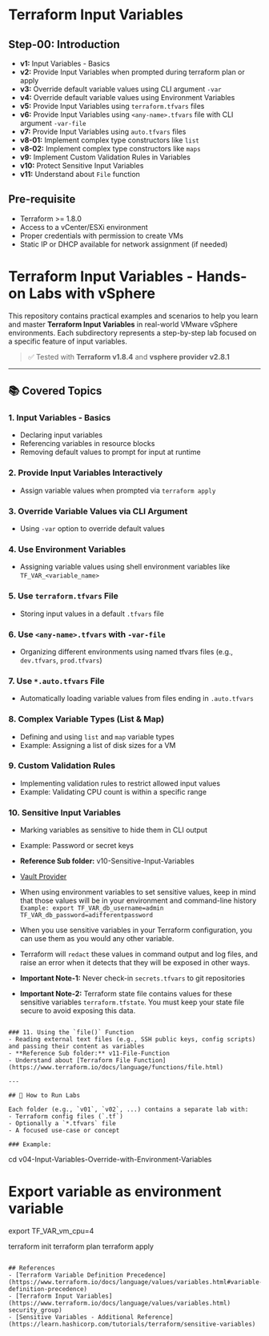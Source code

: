 # Terraform Input Variables

## Step-00: Introduction
- **v1:** Input Variables - Basics
- **v2:** Provide Input Variables when prompted during terraform plan or apply
- **v3:** Override default variable values using CLI argument `-var` 
- **v4:** Override default variable values using Environment Variables
- **v5:** Provide Input Variables using `terraform.tfvars` files
- **v6:** Provide Input Variables using `<any-name>.tfvars` file with CLI 
argument `-var-file`
- **v7:** Provide Input Variables using `auto.tfvars` files
- **v8-01:** Implement complex type constructors like `list` 
- **v8-02:** Implement complex type constructors like `maps`
- **v9:** Implement Custom Validation Rules in Variables
- **v10:** Protect Sensitive Input Variables
- **v11:** Understand about `File` function

## Pre-requisite
- Terraform >= 1.8.0
- Access to a vCenter/ESXi environment
- Proper credentials with permission to create VMs
- Static IP or DHCP available for network assignment (if needed)

# Terraform Input Variables - Hands-on Labs with vSphere

This repository contains practical examples and scenarios to help you learn and master **Terraform Input Variables** in real-world VMware vSphere environments. Each subdirectory represents a step-by-step lab focused on a specific feature of input variables.

> ✅ Tested with **Terraform v1.8.4** and **vsphere provider v2.8.1**

---

## 📚 Covered Topics

### 1. Input Variables - Basics
- Declaring input variables
- Referencing variables in resource blocks
- Removing default values to prompt for input at runtime

### 2. Provide Input Variables Interactively
- Assign variable values when prompted via `terraform apply`

### 3. Override Variable Values via CLI Argument
- Using `-var` option to override default values

### 4. Use Environment Variables
- Assigning variable values using shell environment variables like `TF_VAR_<variable_name>`

### 5. Use `terraform.tfvars` File
- Storing input values in a default `.tfvars` file

### 6. Use `<any-name>.tfvars` with `-var-file`
- Organizing different environments using named tfvars files (e.g., `dev.tfvars`, `prod.tfvars`)

### 7. Use `*.auto.tfvars` File
- Automatically loading variable values from files ending in `.auto.tfvars`

### 8. Complex Variable Types (List & Map)
- Defining and using `list` and `map` variable types
- Example: Assigning a list of disk sizes for a VM

### 9. Custom Validation Rules
- Implementing validation rules to restrict allowed input values
- Example: Validating CPU count is within a specific range

### 10. Sensitive Input Variables
- Marking variables as sensitive to hide them in CLI output
- Example: Password or secret keys

- **Reference Sub folder:** v10-Sensitive-Input-Variables
- [Vault Provider](https://learn.hashicorp.com/tutorials/terraform/secrets-vault?in=terraform/secrets)
- When using environment variables to set sensitive values, keep in mind that those values will be in your environment and command-line history
`Example: export TF_VAR_db_username=admin TF_VAR_db_password=adifferentpassword`
- When you use sensitive variables in your Terraform configuration, you can use them as you would any other variable. 
- Terraform will `redact` these values in command output and log files, and raise an error when it detects that they will be exposed in other ways.
- **Important Note-1:** Never check-in `secrets.tfvars` to git repositories
- **Important Note-2:** Terraform state file contains values for these sensitive variables `terraform.tfstate`. You must keep your state file secure to avoid exposing this data.
```t

### 11. Using the `file()` Function
- Reading external text files (e.g., SSH public keys, config scripts) and passing their content as variables
- **Reference Sub folder:** v11-File-Function
- Understand about [Terraform File Function](https://www.terraform.io/docs/language/functions/file.html)

---

## 🧪 How to Run Labs

Each folder (e.g., `v01`, `v02`, ...) contains a separate lab with:
- Terraform config files (`.tf`)
- Optionally a `*.tfvars` file
- A focused use-case or concept

### Example:
```
cd v04-Input-Variables-Override-with-Environment-Variables

# Export variable as environment variable
export TF_VAR_vm_cpu=4

terraform init
terraform plan
terraform apply
```t

## References
- [Terraform Variable Definition Precedence](https://www.terraform.io/docs/language/values/variables.html#variable-definition-precedence)
- [Terraform Input Variables](https://www.terraform.io/docs/language/values/variables.html)
security_group)
- [Sensitive Variables - Additional Reference](https://learn.hashicorp.com/tutorials/terraform/sensitive-variables)



